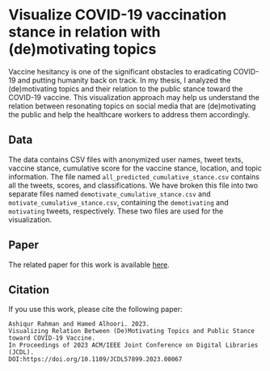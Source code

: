 # Visualize COVID-19 vaccination stance in relation with (de)motivating topics

Vaccine hesitancy is one of the significant obstacles to eradicating COVID-19 and putting humanity back on track. In my thesis, I analyzed the (de)motivating topics and their relation to the public stance toward the COVID-19 vaccine. This visualization approach may help us understand the relation between resonating topics on social media that are (de)motivating the public and help the healthcare workers to address them accordingly.

## Data
The data contains CSV files with anonymized user names, tweet texts, vaccine stance, cumulative score for the vaccine stance, location, and topic information. The file named `all_predicted_cumulative_stance.csv` contains all the tweets, scores, and classifications. We have broken this file into two separate files named `demotivate_cumulative_stance.csv` and `motivate_cumulative_stance.csv`, containing the `demotivating` and `motivating` tweets, respectively. These two files are used for the visualization.

## Paper
The related paper for this work is available [here](https://arxiv.org/abs/2306.12118).

## Citation
If you use this work, please cite the following paper:
```
Ashiqur Rahman and Hamed Alhoori. 2023. 
Visualizing Relation Between (De)Motivating Topics and Public Stance toward COVID-19 Vaccine. 
In Proceedings of 2023 ACM/IEEE Joint Conference on Digital Libraries (JCDL). 
DOI:https://doi.org/10.1109/JCDL57899.2023.00067
```
